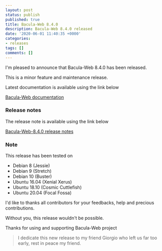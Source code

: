 ```yaml
---
layout: post
status: publish
published: true
title: Bacula-Web 8.4.0
description: Bacula-Web 8.4.0 released
date: '2020-06-01 11:40:35 +0000'
categories:
- releases
tags: []
comments: []
---
```


I'm pleased to announce that Bacula-Web 8.4.0 has been released.

This is a minor feature and maintenance release.

Latest documentation is available using the link below

[Bacula-Web documentation](http://docs.bacula-web.org/en/latest/)

### Release notes

The release note is available using the link below

[Bacula-Web-8.4.0 release notes](https://github.com/bacula-web/bacula-web/releases/tag/v8.4.0)

### Note

This release has been tested on

- Debian 8 (Jessie)
- Debian 9 (Stretch)
- Debian 10 (Buster)
- Ubuntu 16.04 (Xenial Xerus)
- Ubuntu 18.10 (Cosmic Cuttlefish)
- Ubuntu 20.04 (Focal Fossa)

I'd like to thanks all contributors for your feedbacks, help and precious contributions.

Without you, this release wouldn't be possible.

Thanks for using and supporting Bacula-Web project

> I dedicate this new release to my friend Giorgio who left us far too early, rest in peace my friend.
